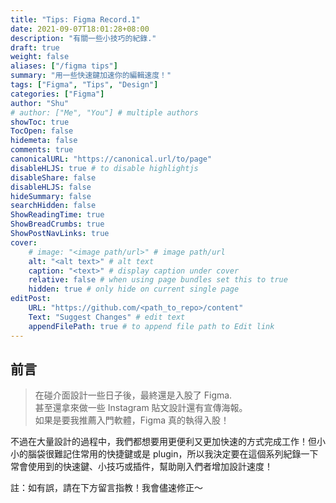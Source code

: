 ```yaml
---
title: "Tips: Figma Record.1"
date: 2021-09-07T18:01:28+08:00
description: "有關一些小技巧的紀錄."
draft: true
weight: false
aliases: ["/figma tips"]
summary: "用一些快速鍵加速你的編輯速度！"
tags: ["Figma", "Tips", "Design"]
categories: ["Figma"]
author: "Shu"
# author: ["Me", "You"] # multiple authors
showToc: true
TocOpen: false
hidemeta: false
comments: true
canonicalURL: "https://canonical.url/to/page"
disableHLJS: true # to disable highlightjs
disableShare: false
disableHLJS: false
hideSummary: false
searchHidden: false
ShowReadingTime: true
ShowBreadCrumbs: true
ShowPostNavLinks: true
cover:
    # image: "<image path/url>" # image path/url
    alt: "<alt text>" # alt text
    caption: "<text>" # display caption under cover
    relative: false # when using page bundles set this to true
    hidden: true # only hide on current single page
editPost:
    URL: "https://github.com/<path_to_repo>/content"
    Text: "Suggest Changes" # edit text
    appendFilePath: true # to append file path to Edit link
---
```


## 前言
  
> 在碰介面設計一些日子後，最終還是入股了 Figma.  
> 甚至還拿來做一些 Instagram 貼文設計還有宣傳海報。  
> 如果是要我推薦入門軟體，Figma 真的執得入股！
  
不過在大量設計的過程中，我們都想要用更便利又更加快速的方式完成工作！但小小的腦袋很難記住常用的快捷鍵或是 plugin，所以我決定要在這個系列紀錄一下常會使用到的快速鍵、小技巧或插件，幫助剛入們者增加設計速度！

註：如有誤，請在下方留言指教！我會儘速修正～
